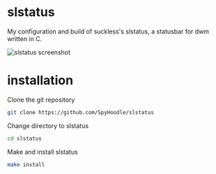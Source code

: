 # slstatus
My configuration and build of suckless's slstatus, a statusbar for dwm written in C.

![slstatus screenshot](https://file.coffee/u/iBKOyj9ENl4CVk.png)

# installation
Clone the git repository
```sh
git clone https://github.com/SpyHoodle/slstatus
```
Change directory to slstatus
```sh
cd slstatus
```
Make and install slstatus
```sh
make install
```
